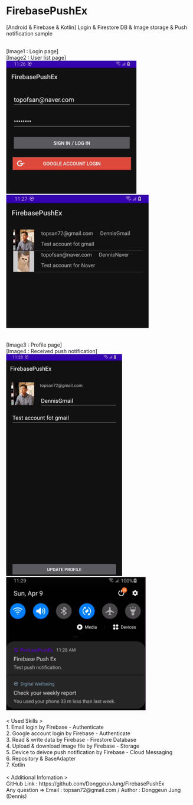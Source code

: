 # FirebasePushEx
[Android & Firebase & Kotlin] Login & Firestore DB & Image storage & Push notification sample

<br>
[Image1 : Login page]
<br>
[Image2 : User list page]
<br>
<div>
<img src="https://github.com/DonggeunJung/FirebasePushEx/blob/main/FirebasePushEx_Capture01.png?raw=true width="360px" height="360px"></img>
<img src="https://github.com/DonggeunJung/FirebasePushEx/blob/main/FirebasePushEx_Capture02.png?raw=true width="360px" height="360px"></img>
</div>
<br>
<br>
[Image3 : Profile page]
<br>
[Image4 : Received push notification]
<br>
<div>
<img src="https://github.com/DonggeunJung/FirebasePushEx/blob/main/FirebasePushEx_Capture03.png?raw=true width="360px" height="600px"></img>
<img src="https://github.com/DonggeunJung/FirebasePushEx/blob/main/FirebasePushEx_Capture04.png?raw=true width="360px" height="360px"></img>
</div>
<br>
< Used Skills ><br>
1. Email login by Firebase - Authenticate<br>
2. Google account login by Firebase - Authenticate<br>
3. Read & write data by Firebase - Firestore Database<br>
4. Upload & download image file by Firebase - Storage<br>
5. Device to deivce push notification by Firebase - Cloud Messaging<br>
6. Repository & BaseAdapter<br>
7. Kotlin
<br>
<br>
< Additional Infomation >
<br>
GitHub Link : https://github.com/DonggeunJung/FirebasePushEx
<br>
Any question => Email : topsan72@gmail.com / Author : Donggeun Jung (Dennis)


 
 
 
 
 
